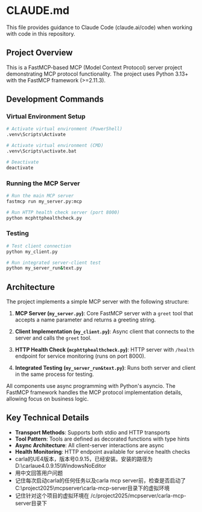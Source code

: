 # CLAUDE.md

This file provides guidance to Claude Code (claude.ai/code) when working with code in this repository.

## Project Overview

This is a FastMCP-based MCP (Model Context Protocol) server project demonstrating MCP protocol functionality. The project uses Python 3.13+ with the FastMCP framework (>=2.11.3).

## Development Commands

### Virtual Environment Setup
```bash
# Activate virtual environment (PowerShell)
.venv\Scripts\Activate

# Activate virtual environment (CMD)
.venv\Scripts\activate.bat

# Deactivate
deactivate
```

### Running the MCP Server
```bash
# Run the main MCP server
fastmcp run my_server.py:mcp

# Run HTTP health check server (port 8000)
python mcphttphealthcheck.py
```

### Testing
```bash
# Test client connection
python my_client.py

# Run integrated server-client test
python my_server_run&text.py
```

## Architecture

The project implements a simple MCP server with the following structure:

1. **MCP Server (`my_server.py`)**: Core FastMCP server with a `greet` tool that accepts a name parameter and returns a greeting string.

2. **Client Implementation (`my_client.py`)**: Async client that connects to the server and calls the `greet` tool.

3. **HTTP Health Check (`mcphttphealthcheck.py`)**: HTTP server with `/health` endpoint for service monitoring (runs on port 8000).

4. **Integrated Testing (`my_server_run&text.py`)**: Runs both server and client in the same process for testing.

All components use async programming with Python's asyncio. The FastMCP framework handles the MCP protocol implementation details, allowing focus on business logic.

## Key Technical Details

- **Transport Methods**: Supports both stdio and HTTP transports
- **Tool Pattern**: Tools are defined as decorated functions with type hints
- **Async Architecture**: All client-server interactions are async
- **Health Monitoring**: HTTP endpoint available for service health checks
- carla的UE4版本，版本号0.9.15，已经安装。安装的路径为D:\carlaue4.0.9.15\WindowsNoEditor
- 用中文回答用户问题
- 记住每次启动carla的任何任务以及carla mcp server前，检查是否启动了C:\project2025\mcpserver\carla-mcp-server目录下的虚拟环境
- 记住针对这个项目的虚拟环境在 /c/project2025/mcpserver/carla-mcp-server目录下